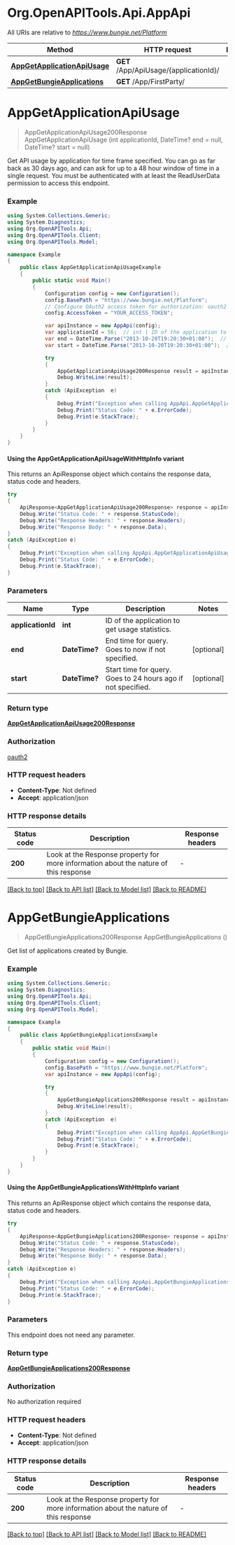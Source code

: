 # Org.OpenAPITools.Api.AppApi

All URIs are relative to *https://www.bungie.net/Platform*

| Method | HTTP request | Description |
|--------|--------------|-------------|
| [**AppGetApplicationApiUsage**](AppApi.md#appgetapplicationapiusage) | **GET** /App/ApiUsage/{applicationId}/ |  |
| [**AppGetBungieApplications**](AppApi.md#appgetbungieapplications) | **GET** /App/FirstParty/ |  |

<a id="appgetapplicationapiusage"></a>
# **AppGetApplicationApiUsage**
> AppGetApplicationApiUsage200Response AppGetApplicationApiUsage (int applicationId, DateTime? end = null, DateTime? start = null)



Get API usage by application for time frame specified. You can go as far back as 30 days ago, and can ask for up to a 48 hour window of time in a single request. You must be authenticated with at least the ReadUserData permission to access this endpoint.

### Example
```csharp
using System.Collections.Generic;
using System.Diagnostics;
using Org.OpenAPITools.Api;
using Org.OpenAPITools.Client;
using Org.OpenAPITools.Model;

namespace Example
{
    public class AppGetApplicationApiUsageExample
    {
        public static void Main()
        {
            Configuration config = new Configuration();
            config.BasePath = "https://www.bungie.net/Platform";
            // Configure OAuth2 access token for authorization: oauth2
            config.AccessToken = "YOUR_ACCESS_TOKEN";

            var apiInstance = new AppApi(config);
            var applicationId = 56;  // int | ID of the application to get usage statistics.
            var end = DateTime.Parse("2013-10-20T19:20:30+01:00");  // DateTime? | End time for query. Goes to now if not specified. (optional) 
            var start = DateTime.Parse("2013-10-20T19:20:30+01:00");  // DateTime? | Start time for query. Goes to 24 hours ago if not specified. (optional) 

            try
            {
                AppGetApplicationApiUsage200Response result = apiInstance.AppGetApplicationApiUsage(applicationId, end, start);
                Debug.WriteLine(result);
            }
            catch (ApiException  e)
            {
                Debug.Print("Exception when calling AppApi.AppGetApplicationApiUsage: " + e.Message);
                Debug.Print("Status Code: " + e.ErrorCode);
                Debug.Print(e.StackTrace);
            }
        }
    }
}
```

#### Using the AppGetApplicationApiUsageWithHttpInfo variant
This returns an ApiResponse object which contains the response data, status code and headers.

```csharp
try
{
    ApiResponse<AppGetApplicationApiUsage200Response> response = apiInstance.AppGetApplicationApiUsageWithHttpInfo(applicationId, end, start);
    Debug.Write("Status Code: " + response.StatusCode);
    Debug.Write("Response Headers: " + response.Headers);
    Debug.Write("Response Body: " + response.Data);
}
catch (ApiException e)
{
    Debug.Print("Exception when calling AppApi.AppGetApplicationApiUsageWithHttpInfo: " + e.Message);
    Debug.Print("Status Code: " + e.ErrorCode);
    Debug.Print(e.StackTrace);
}
```

### Parameters

| Name | Type | Description | Notes |
|------|------|-------------|-------|
| **applicationId** | **int** | ID of the application to get usage statistics. |  |
| **end** | **DateTime?** | End time for query. Goes to now if not specified. | [optional]  |
| **start** | **DateTime?** | Start time for query. Goes to 24 hours ago if not specified. | [optional]  |

### Return type

[**AppGetApplicationApiUsage200Response**](AppGetApplicationApiUsage200Response.md)

### Authorization

[oauth2](../README.md#oauth2)

### HTTP request headers

 - **Content-Type**: Not defined
 - **Accept**: application/json


### HTTP response details
| Status code | Description | Response headers |
|-------------|-------------|------------------|
| **200** | Look at the Response property for more information about the nature of this response |  -  |

[[Back to top]](#) [[Back to API list]](../README.md#documentation-for-api-endpoints) [[Back to Model list]](../README.md#documentation-for-models) [[Back to README]](../README.md)

<a id="appgetbungieapplications"></a>
# **AppGetBungieApplications**
> AppGetBungieApplications200Response AppGetBungieApplications ()



Get list of applications created by Bungie.

### Example
```csharp
using System.Collections.Generic;
using System.Diagnostics;
using Org.OpenAPITools.Api;
using Org.OpenAPITools.Client;
using Org.OpenAPITools.Model;

namespace Example
{
    public class AppGetBungieApplicationsExample
    {
        public static void Main()
        {
            Configuration config = new Configuration();
            config.BasePath = "https://www.bungie.net/Platform";
            var apiInstance = new AppApi(config);

            try
            {
                AppGetBungieApplications200Response result = apiInstance.AppGetBungieApplications();
                Debug.WriteLine(result);
            }
            catch (ApiException  e)
            {
                Debug.Print("Exception when calling AppApi.AppGetBungieApplications: " + e.Message);
                Debug.Print("Status Code: " + e.ErrorCode);
                Debug.Print(e.StackTrace);
            }
        }
    }
}
```

#### Using the AppGetBungieApplicationsWithHttpInfo variant
This returns an ApiResponse object which contains the response data, status code and headers.

```csharp
try
{
    ApiResponse<AppGetBungieApplications200Response> response = apiInstance.AppGetBungieApplicationsWithHttpInfo();
    Debug.Write("Status Code: " + response.StatusCode);
    Debug.Write("Response Headers: " + response.Headers);
    Debug.Write("Response Body: " + response.Data);
}
catch (ApiException e)
{
    Debug.Print("Exception when calling AppApi.AppGetBungieApplicationsWithHttpInfo: " + e.Message);
    Debug.Print("Status Code: " + e.ErrorCode);
    Debug.Print(e.StackTrace);
}
```

### Parameters
This endpoint does not need any parameter.
### Return type

[**AppGetBungieApplications200Response**](AppGetBungieApplications200Response.md)

### Authorization

No authorization required

### HTTP request headers

 - **Content-Type**: Not defined
 - **Accept**: application/json


### HTTP response details
| Status code | Description | Response headers |
|-------------|-------------|------------------|
| **200** | Look at the Response property for more information about the nature of this response |  -  |

[[Back to top]](#) [[Back to API list]](../README.md#documentation-for-api-endpoints) [[Back to Model list]](../README.md#documentation-for-models) [[Back to README]](../README.md)

